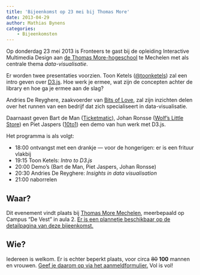 ```yaml
---
title: 'Bijeenkomst op 23 mei bij Thomas More'
date: 2013-04-29
author: Mathias Bynens
categories:
    - Bijeenkomsten
---
```


Op donderdag 23 mei 2013 is Fronteers te gast bij de opleiding Interactive Multimedia Design aan [de Thomas More-hogeschool](http://www.thomasmore.be/) te Mechelen met als centrale thema _data-visualisatie_.

Er worden twee presentaties voorzien. Toon Ketels ([@toonketels](https://twitter.com/toonketels)) zal een intro geven over [D3.js](http://d3js.org/). Hoe werk je ermee, wat zijn de concepten achter de library en hoe ga je ermee aan de slag?

Andries De Reyghere, zaakvoerder van [Bits of Love](http://www.bitsoflove.be/), zal zijn inzichten delen over het runnen van een bedrijf dat zich specialiseert in data-visualisatie.

Daarnaast geven Bart de Man ([Ticketmatic](http://www.ticketmatic.com/)), Johan Ronsse ([Wolf’s Little Store](http://wolfslittlestore.be/)) en Piet Jaspers ([10to1](http://10to1.be/)) een demo van hun werk met D3.js.

Het programma is als volgt:

-   18:00 ontvangst met een drankje — voor de hongerigen: er is een frituur vlakbij
-   19:15 Toon Ketels: _Intro to D3.js_
-   20:00 Demo’s (Bart de Man, Piet Jaspers, Johan Ronsse)
-   20:30 Andries De Reyghere: _Insights in data visualisation_
-   21:00 naborrelen

## Waar?

Dit evenement vindt plaats bij [Thomas More Mechelen](http://www.lessius.eu/contact/campussen/vest), meerbepaald op Campus “De Vest” in aula 2. [Er is een plannetje beschikbaar op de detailpagina van deze bijeenkomst.](/bijeenkomsten/2013/thomas-more)

## Wie?

Iedereen is welkom. Er is echter beperkt plaats, voor circa <strike>80</strike> **100** mannen en vrouwen. [Geef je daarom op via het aanmeldformulier.](/bijeenkomsten/2013/thomas-more#formulier-1) Vol is vol!
